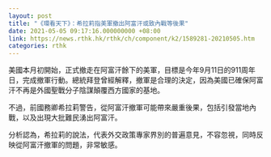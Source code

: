 ```yaml
---
layout: post
title: "《環看天下》：希拉莉指美軍撤出阿富汗或致內戰等後果"
date: 2021-05-05 09:17:16.000000000 +08:00
link: https://news.rthk.hk/rthk/ch/component/k2/1589281-20210505.htm
categories: rthk
---
```


美國本月初開始，正式撤走在阿富汗餘下的美軍，目標是今年9月11日的911周年日，完成撤軍行動。總統拜登曾經解釋，撤軍是合理的決定，因為美國已確保阿富汗不再是外國聖戰分子陰謀顛覆西方國家的基地。

不過，前國務卿希拉莉警告，從阿富汗撤軍可能帶來嚴重後果，包括引發當地內戰，以及出現大批難民湧出阿富汗。

分析認為，希拉莉的說法，代表外交政策專家界別的普遍意見，不容忽視，同時反映從阿富汗撤軍的問題，非常敏感。
